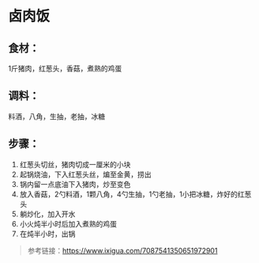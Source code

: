 # 卤肉饭

## 食材：
1斤猪肉，红葱头，香菇，煮熟的鸡蛋

## 调料：
料酒，八角，生抽，老抽，冰糖


## 步骤：
1. 红葱头切丝，猪肉切成一厘米的小块
2. 起锅烧油，下入红葱头丝，煸至金黄，捞出
3. 锅内留一点底油下入猪肉，炒至变色
4. 放入香菇，2勺料酒，1颗八角，4勺生抽，1勺老抽，1小把冰糖，炸好的红葱头
5. 躺炒化，加入开水
6. 小火炖半小时后加入煮熟的鸡蛋
7. 在炖半小时，出锅

> 参考链接：https://www.ixigua.com/7087541350651972901
